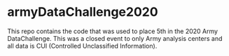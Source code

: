 # armyDataChallenge2020
This repo contains the code that was used to place 5th in the 2020 Army DataChallenge. This was a closed event to only Army analysis centers and all data is CUI (Controlled Unclassified Information).
